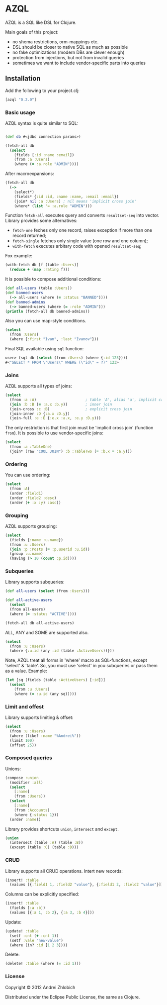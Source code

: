# AZQL

AZQL is a SQL like DSL for Clojure.

Main goals of this project:

- no shema restrictions, orm-mappings etc.
- DSL should be closer to native SQL as much as possible
- no fake optimizations (modern DBs are clever enough)
- protection from injections, but not from invalid queries
- sometimes we want to include vendor-specific parts into queries


## Installation

Add the following to your project.clj:

```clj    
[azql "0.2.0"]
```


### Basic usage

AZQL syntax is quite similar to SQL:

```clj

(def db #<jdbc connection params>)

(fetch-all db
  (select
    (fields [:id :name :email])
    (from :a :Users)
    (where (= :a.role "ADMIN"))))
```

After macroexpansions:

```clj
(fetch-all db
  (->
    (select*)
    (fields* {:id :id, :name :name, :email :email})
    (join* nil :a :Users) ; nil means 'implicit cross join'
    (where* (list '= :a.role "ADMIN")))

```

Function `fetch-all` executes query and converts `resultset-seq` into vector.
Library provides some alternatives:

- `fetch-one` feches only one record, raises exception if more than one record returned;
- `fetch-single` fetches only single value (one row and one column);
- `with-fetch` executes arbitary code with opened `resultset-seq`;

Fox example:

```clj
(with-fetch db [f (table :Users)]
  (reduce + (map :rating f)))
```

It is possible to compose additional conditions:

```clj
(def all-users (table :Users))
(def banned-users
  (-> all-users (where (= :status "BANNED"))))
(def banned-admins
  (-> banned-users (where (= :role "ADMIN")))
(println (fetch-all db banned-admins))
```

Also you can use map-style conditions.

```clj
(select
  (from :Users)
  (where {:first "Ivan", :last "Ivanov"}))
```

Final SQL available using `sql` function:

```clj
user> (sql db (select (from :Users) (where {:id 123})))
#<"SELECT * FROM \"Users\" WHERE (\"id\" = ?)" 123>
```

### Joins

AZQL supports all types of joins:

```clj
(select
  (from :a :A)                      ; table 'A', alias 'a', implicit cross join
  (join :b :B (= :a.x :b.y))        ; inner join
  (join-cross :c :B)                ; explicit cross join
  (join-inner :D {:a.x :D.y})
  (join-full :e :E {:e.x :a.x, :e.y :D.y)))
```

The only restriction is that first join must be 'implicit cross join' (function `from`).
It is possible to use vendor-specific joins:

```clj
(select
  (from :a :TableOne)
  (join* (raw "COOL JOIN") :b :TableTwo (= :b.x = :a.y)))
```

### Ordering

You can use ordering:

```clj
(select
  (from :A)
  (order :field1)
  (order :field2 :desc)
  (order (+ :x :y) :asc))
```

### Grouping

AZQL supports grouping:

```clj
(select
  (fields {:name :u.name})
  (from :u :Users)
  (join :p :Posts (= :p.userid :u.id))
  (group :u.name)
  (having (> 10 (count :p.id))))
```

### Subqueries

Library supports subqueries:

```clj
(def all-users (select (from :Users)))

(def all-active-users
  (select
  (from all-users)
  (where (= :status "ACTIVE"))))

(fetch-all db all-active-users)
```

ALL, ANY and SOME are supported also.

```clj
(select
  (from :u :Users)
  (where {:u.id (any :id (table :ActiveUsers))}))
```

Note, AZQL treat all forms in 'where' macro as SQL-functions, except 'select' & 'table'.
So, you must use 'select' in you subqueries or pass them as a value. Example:

```clj
(let [sq (fields (table :ActiveUsers) [:id])]
  (select
    (from :u :Users)
    (where (= :u.id (any sq)))))
```

### Limit and offest

Library supports limiting & offset:

```clj
(select
  (from :u :Users)
  (where (like? :name "%Andrei%"))
  (limit 100)
  (offset 25))
```

### Composed queries

Unions:

```clj
(compose :union
  (modifier :all)
  (select
    [:name]
    (from :Users))
  (select
    [:name]
    (from :Accounts)
    (where {:status 1}))
  (order :name))
```

Library provides shortcuts `union`, `intersect` and `except`.

```clj
(union
  (intersect (table :A) (table :B))
  (except (table :C) (table :D)))
```

### CRUD

Library supports all CRUD operations.
Intert new records:

```clj
(insert! :table
  (values [{:field1 1, :field2 "value"}, {:field1 2, :field2 "value"}]))
```

Columns can be explicitly specified:

```clj
(insert! :table
  (fields [:a :b])
  (values [{:a 1, :b 2}, {:a 3, :b 4}]))
```

Update:

```clj
(update! :table
  (setf :cnt (+ :cnt 1))
  (setf :vale "new-value")
  (where (in? :id [1 2 3])))
```

Delete:

```clj
(delete! :table (where (= :id 1)))
```

### License

Copyright © 2012 Andrei Zhlobich

Distributed under the Eclipse Public License, the same as Clojure.
